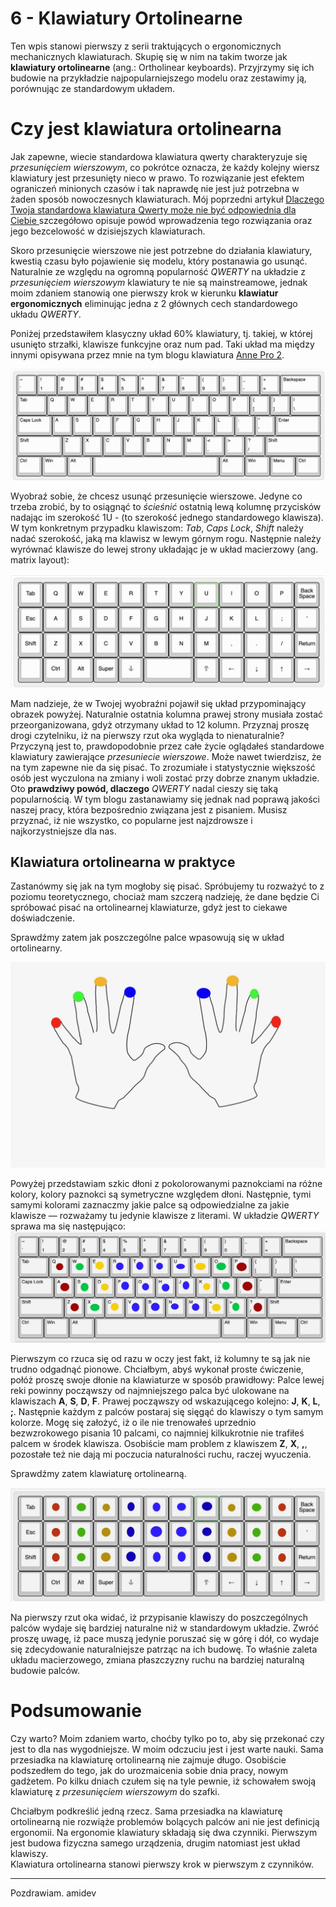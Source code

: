 # 6 - Klawiatury Ortolinearne
Ten wpis stanowi pierwszy z serii traktujących o ergonomicznych mechanicznych klawiaturach. Skupię się w nim na takim tworze jak **klawiatury ortolinearne** (ang.: Ortholinear keyboards). Przyjrzymy się ich budowie na przykładzie najpopularniejszego modelu oraz zestawimy ją, porównując ze standardowym układem.
 
# Czy jest klawiatura ortolinearna
Jak zapewne, wiecie standardowa klawiatura qwerty charakteryzuje się _przesunięciem wierszowym_, co pokrótce oznacza, że każdy kolejny wiersz klawiatury jest przesunięty nieco w prawo. To rozwiązanie jest efektem ograniczeń minionych czasów i tak naprawdę nie jest już potrzebna w żaden sposób nowoczesnych klawiaturach. Mój poprzedni artykuł [Dlaczego Twoja standardowa klawiatura Qwerty może nie być odpowiednia dla Ciebie ](https://www.amidev.tech/pl/dlaczego-twoja-standardowa-klawiatura-qwerty-moze-nie-byc-odpowiednia-dla-ciebie/ "Dlaczego Twoja standardowa klawiatura Qwerty może nie być odpowiednia dla Ciebie")szczegółowo opisuje powód wprowadzenia tego rozwiązania oraz jego bezcelowość w dzisiejszych klawiaturach. 

Skoro przesunięcie wierszowe nie jest potrzebne do działania klawiatury, kwestią czasu było pojawienie się modelu, który postanawia go usunąć. Naturalnie ze względu na ogromną popularność _QWERTY_ na układzie z _przesunięciem wierszowym_ klawiatury te nie są mainstreamowe, jednak moim zdaniem stanowią one pierwszy krok w kierunku **klawiatur ergonomicznych** eliminując jedna z 2 głównych cech standardowego układu _QWERTY_. 

Poniżej przedstawiłem klasyczny układ 60% klawiatury, tj. takiej, w której usunięto strzałki, klawisze funkcyjne oraz num pad. Taki układ ma między innymi opisywana przez mnie na tym blogu klawiatura [Anne Pro 2](https://www.amidev.tech/pl/publiczna-miosc-do-prywatnej-anne-pro-2-czyli-jak-rozpoczea-sie-moja-przygoda-z-mechanicznymi-klawiaturami/ "Anne Pro 2").  

![](6_row_staggered_layout_60_percent.png)

Wyobraź sobie, że chcesz usunąć przesunięcie wierszowe. Jedyne co trzeba zrobić, by to osiągnąć to _ścieśnić_ ostatnią lewą kolumnę przycisków nadając im szerokość 1U - (to szerokość jednego standardowego klawisza). W tym konkretnym przypadku klawiszom: _Tab_, _Caps Lock_, _Shift_ należy nadać szerokość, jaką ma klawisz w lewym górnym rogu. Następnie należy wyrównać klawisze do lewej strony układając je w układ macierzowy (ang. matrix layout):

![](6_ortho_layout_planck.png)

Mam nadzieje, że w Twojej wyobraźni pojawił się układ przypominający obrazek powyżej. Naturalnie ostatnia kolumna prawej strony musiała zostać przeorganizowana, gdyż otrzymany układ to 12 kolumn. Przyznaj proszę drogi czytelniku, iż na pierwszy rzut oka wygląda to nienaturalnie? Przyczyną jest to, prawdopodobnie przez całe życie oglądałeś standardowe klawiatury zawierające _przesuniecie wierszowe_. Może nawet twierdzisz, że na tym zapewne nie da się pisać. To zrozumiałe i statystycznie większość osób jest wyczulona na zmiany i woli zostać przy dobrze znanym układzie. Oto **prawdziwy powód, dlaczego** _QWERTY_ nadal cieszy się taką popularnością. W tym blogu zastanawiamy się jednak nad poprawą jakości naszej pracy, która bezpośrednio związana jest z pisaniem. Musisz przyznać, iż nie wszystko, co popularne jest najzdrowsze i najkorzystniejsze dla nas.


## Klawiatura ortolinearna w praktyce
Zastanówmy się jak na tym mogłoby się pisać. Spróbujemy tu rozważyć to z poziomu teoretycznego, chociaż mam szczerą nadzieję, że dane będzie Ci spróbować pisać na ortolinearnej klawiaturze, gdyż jest to ciekawe doświadczenie. 

Sprawdźmy zatem jak poszczególne palce wpasowują się w układ ortolinearny.

![](6_hand_fingers.jpeg)

Powyżej przedstawiam szkic dłoni z pokolorowanymi paznokciami na różne kolory, kolory paznokci są symetryczne względem dłoni. Następnie, tymi samymi kolorami zaznaczmy jakie palce są odpowiedzialne za jakie klawisze — rozważamy tu jedynie klawisze z literami. W układzie _QWERTY_ sprawa ma się następująco:
![](6_qwerty_finger_placement.jpeg)

Pierwszym co rzuca się od razu w oczy jest fakt, iż kolumny te są jak nie trudno odgadnąć pionowe. Chciałbym, abyś wykonał proste ćwiczenie, połóż proszę swoje dłonie na klawiaturze w sposób prawidłowy: Palce lewej reki powinny począwszy od najmniejszego palca być ulokowane na klawiszach **A**, **S**, **D**, **F**. Prawej począwszy od wskazującego kolejno: **J**, **K**, **L**, **;**. 
Następnie każdym z palców postaraj się sięgąć do klawiszy o tym samym kolorze. Mogę się założyć, iż o ile nie trenowałeś uprzednio bezwzrokowego pisania 10 palcami, co najmniej kilkukrotnie nie trafiłeś palcem w środek klawisza. Osobiście mam problem z klawiszem **Z**, **X**, **,**, pozostałe też nie dają mi poczucia naturalności ruchu, raczej wyuczenia. 

Sprawdźmy zatem klawiaturę ortolinearną.

![](6_orto_finger_placement.jpeg)

Na pierwszy rzut oka widać, iż przypisanie klawiszy do poszczególnych palców wydaje się bardziej naturalne niż w standardowym układzie. Zwróć proszę uwagę, iż pace muszą jedynie poruszać się w górę i dół, co wydaje się zdecydowanie naturalniejsze patrząc na ich budowę. To właśnie zaleta układu macierzowego, zmiana płaszczyzny ruchu na bardziej naturalną budowie palców. 


# Podsumowanie
Czy warto? Moim zdaniem warto, choćby tylko po to, aby się przekonać czy jest to dla nas wygodniejsze. W moim odczuciu jest i jest warte nauki. Sama przesiadka na klawiaturę ortolinearną nie zajmuje długo. Osobiście podszedłem do tego, jak do urozmaicenia sobie dnia pracy, nowym gadżetem. Po kilku dniach czułem się na tyle pewnie, iż schowałem swoją klawiaturę z _przesunięciem wierszowym_ do szafki.

Chciałbym podkreślić jedną rzecz. Sama przesiadka na klawiaturę ortolinearną nie rozwiąże problemów bolących palców ani nie jest definicją ergonomii. Na ergonomie klawiatury składają się dwa czynniki. Pierwszym jest budowa fizyczna samego urządzenia, drugim natomiast jest układ klawiszy.  
Klawiatura ortolinearna stanowi pierwszy krok w pierwszym z czynników.




---- 
Pozdrawiam.
amidev

 

